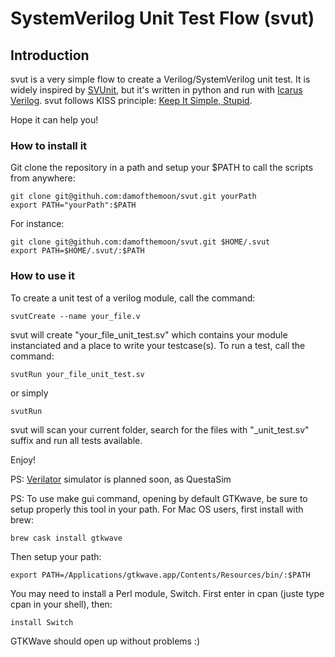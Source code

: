 # SystemVerilog Unit Test Flow (svut)

## Introduction

svut is a very simple flow to create a Verilog/SystemVerilog unit test.
It is widely inspired by [SVUnit](http://agilesoc.com/open-source-projects/svunit/),
but it's written in python and run with [Icarus Verilog](http://iverilog.icarus.com/).
svut follows KISS principle: [Keep It Simple, Stupid](https://en.wikipedia.org/wiki/KISS_principle).

Hope it can help you!

### How to install it

Git clone the repository in a path and setup your $PATH to call the scripts from anywhere:

    git clone git@githuh.com:damofthemoon/svut.git yourPath
    export PATH="yourPath":$PATH

For instance:

    git clone git@githuh.com:damofthemoon/svut.git $HOME/.svut
    export PATH=$HOME/.svut/:$PATH

### How to use it

To create a unit test of a verilog module, call the command:

    svutCreate --name your_file.v

svut will create "your_file_unit_test.sv" which contains your module
instanciated and a place to write your testcase(s).
To run a test, call the command:

    svutRun your_file_unit_test.sv

or simply

    svutRun

svut will scan your current folder, search for the files with "_unit_test.sv" suffix
and run all tests available.

Enjoy!

PS: [Verilator](https://www.veripool.org/wiki/verilator) simulator is planned soon, as QuestaSim

PS: To use make gui command, opening by default GTKwave, be sure to setup properly this tool in your path.
    For Mac OS users, first install with brew:

    brew cask install gtkwave

Then setup your path:

    export PATH=/Applications/gtkwave.app/Contents/Resources/bin/:$PATH

You may need to install a Perl module, Switch. First enter in cpan (juste type cpan in your shell), then:

    install Switch

GTKWave should open up without problems :)
